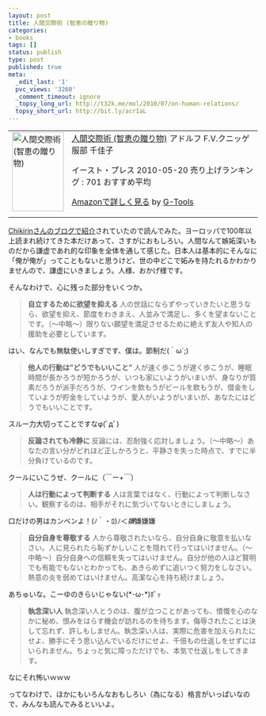 ```yaml
---
layout: post
title: 人間交際術 (智恵の贈り物)
categories:
- books
tags: []
status: publish
type: post
published: true
meta:
  _edit_last: '1'
  pvc_views: '3260'
  _comment_timeout: ignore
  _topsy_long_url: http://t32k.me/mol/2010/07/on-human-relations/
  topsy_short_url: http://bit.ly/acrIaL
---
```

<table border="0" cellpadding="5">
<tbody>
<tr>
<td valign="top"><a href="http://www.amazon.co.jp/exec/obidos/ASIN/4781603890/warikiru-22/ref=nosim/" target="_blank"><img class="fig" src="http://ecx.images-amazon.com/images/I/31TDzr09aVL._SL160_.jpg" border="0" alt="人間交際術 (智恵の贈り物)" width="104" height="160" /></a></td>
<td valign="top"><span><a href="http://www.amazon.jp/%E4%BA%BA%E9%96%93%E4%BA%A4%E9%9A%9B%E8%A1%93-%E6%99%BA%E6%81%B5%E3%81%AE%E8%B4%88%E3%82%8A%E7%89%A9-%E3%82%A2%E3%83%89%E3%83%AB%E3%83%95-F-V-%E3%82%AF%E3%83%8B%E3%83%83%E3%82%B2/dp/4781603890%3FSubscriptionId%3D15SMZCTB9V8NGR2TW082%26tag%3Dwarikiru-22%26linkCode%3Dxm2%26camp%3D2025%26creative%3D165953%26creativeASIN%3D4781603890" target="_blank">人間交際術 (智恵の贈り物)</a><img style="border: none;" src="http://www.assoc-amazon.jp/e/ir?t=warikiru-22&amp;l=ur2&amp;o=9" alt="" width="1" height="1" />
アドルフ F.V.クニッゲ 服部 千佳子 </span>

<span>イースト・プレス  2010-05-20
売り上げランキング : 701
おすすめ平均  <img src="http://g-images.amazon.com/images/G/01/detail/stars-5-0.gif" alt="" /></span>

<span><a href="http://www.amazon.jp/%E4%BA%BA%E9%96%93%E4%BA%A4%E9%9A%9B%E8%A1%93-%E6%99%BA%E6%81%B5%E3%81%AE%E8%B4%88%E3%82%8A%E7%89%A9-%E3%82%A2%E3%83%89%E3%83%AB%E3%83%95-F-V-%E3%82%AF%E3%83%8B%E3%83%83%E3%82%B2/dp/4781603890%3FSubscriptionId%3D15SMZCTB9V8NGR2TW082%26tag%3Dwarikiru-22%26linkCode%3Dxm2%26camp%3D2025%26creative%3D165953%26creativeASIN%3D4781603890" target="_blank">Amazonで詳しく見る</a></span> <span>by <a href="http://www.goodpic.com/mt/aws/index.html">G-Tools</a></span></td>
</tr>
</tbody>
</table>
<a href="http://d.hatena.ne.jp/Chikirin/20100625">Chikirinさんのブログで紹介</a>されていたので読んでみた。ヨーロッパで100年以上読まれ続けてきた本だけあって、さすがにおもしろい。人間なんて嫉妬深いものだから謙虚であれ的な印象を全体を通して感じた。日本人は基本的にそんなに「俺が俺が」ってこともないと思うけど、世の中どこで妬みを持たれるかわかりませんので、謙虚にいきましょう。人様、おかげ様です。

そんなわけで、心に残った部分をいくつか。

<!--more-->
<blockquote><strong>自立するために欲望を抑える</strong>
人の世話にならずやっていきたいと思うなら、欲望を抑え、節度をわきまえ、人並みで満足し、多くを望まないことです。（〜中略〜）限りない願望を満足させるために絶えず友人や知人の援助を必要としています。</blockquote>
はい、なんでも無駄使いしすぎです、僕は。節制だ(｀ω´;)
<blockquote><strong>他人の行動は”どうでもいいこと”</strong>
人が速く歩こうが遅く歩こうが、睡眠時間が長かろうが短かろうが、いつも家にいようがいまいが、身なりが質素だろうが派手だろうが、ワインを飲もうがビールを飲もうが、借金をしていようが貯金をしていようが、愛人がいようがいまいが、あなたにはどうでもいいことです。</blockquote>
スルー力大切ってことですなφ(ﾟдﾟ)
<blockquote><strong>反論されても冷静に</strong>
反論には、忍耐強く応対しましょう。（〜中略〜）あなたの言い分がどれほど正しかろうと、平静さを失った時点で、すでに半分負けているのです。</blockquote>
クールにいこうぜ、クールに（￣ー+￣）
<blockquote><strong>人は行動によって判断する</strong>
人は言葉ではなく、行動によって判断しなさい。観察するのは、相手がそれに気づいてないときにしましょう。</blockquote>
口だけの男はカンベンよ！(ﾉ｀・ﾛ)ﾉ＜<em>嫌</em>嫌嫌嫌
<blockquote><strong>自分自身を尊敬する</strong>
人から尊敬されたいなら、自分自身に敬意を払いなさい。人に見られたら恥ずかしいことを隠れて行ってはいけません。（〜中略〜）自分自身への信頼を失ってはいけません。自分が他の人ほど賢明でも有能でもないとわかっても、あきらめずに追いつく努力をしなさい。熱意の炎を弱めてはいけません。高潔な心を持ち続けましょう。</blockquote>
あちゅいな。こーゆのきらいじゃない(*･ω･*)ﾎﾟｯ
<blockquote><strong>執念深い人</strong>
執念深い人とうのは、腹が立つことがあっても、憤慨を心のなかに秘め、恨みをはらす機会が訪れるのを待ちます。侮辱されたことは決して忘れず、許しもしません。執念深い人は、実際に危害を加えられたにせよ、勝手にそう思い込んでいるだけにせよ、千倍もの仕返しをせずにはいられません。ちょっと気に障っただけでも、本気で仕返しをしてきます。</blockquote>
なにそれ怖いｗｗｗ

ってなわけで、ほかにもいろんなおもしろい（為になる）格言がいっぱいなので、みんなも読んでみるといいよ。
